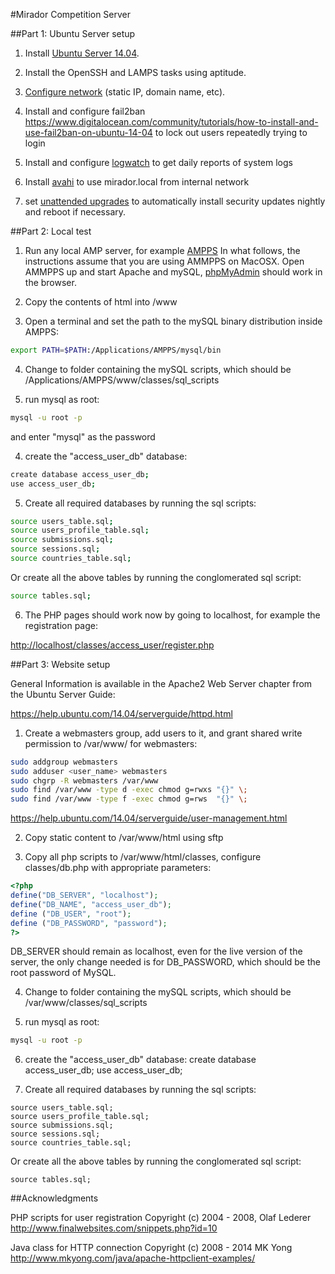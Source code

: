 #Mirador Competition Server

##Part 1: Ubuntu Server setup

1) Install [Ubuntu Server 14.04](https://help.ubuntu.com/14.04/).

2) Install the OpenSSH and LAMPS tasks using aptitude.

3) [Configure network](https://help.ubuntu.com/14.04/serverguide/network-configuration.html) (static IP, domain name, etc).

4) Install and configure fail2ban
https://www.digitalocean.com/community/tutorials/how-to-install-and-use-fail2ban-on-ubuntu-14-04
to lock out users repeatedly trying to login

5) Install and configure [logwatch](https://www.digitalocean.com/community/tutorials/how-to-install-and-use-logwatch-log-analyzer-and-reporter-on-a-vps) to get daily reports of system logs

6) Install [avahi](https://wiki.debian.org/ZeroConf) to use mirador.local from internal network

7) set [unattended upgrades](https://help.ubuntu.com/community/AutomaticSecurityUpdates) to automatically install security updates nightly and reboot if necessary.

##Part 2: Local test

1) Run any local AMP server, for example [AMPPS](http://www.ampps.com/)
In what follows, the instructions assume that you are using AMMPPS on MacOSX. Open AMMPPS 
up and start  Apache and mySQL, [phpMyAdmin](http://localhost/phpmyadmin) should work in the browser.

2) Copy the contents of html into <AMPPS folder>/www

3) Open a terminal and set the path to the mySQL binary distribution inside AMPPS:

```bash
export PATH=$PATH:/Applications/AMPPS/mysql/bin
```
    
4) Change to folder containing the mySQL scripts, which should be /Applications/AMPPS/www/classes/sql_scripts

5) run mysql as root:

```bash
mysql -u root -p
```    

and enter "mysql" as the password
    
4) create the "access_user_db" database:

```bash
create database access_user_db;
use access_user_db;
```

5) Create all required databases by running the sql scripts:

```bash
source users_table.sql;
source users_profile_table.sql;
source submissions.sql;
source sessions.sql;
source countries_table.sql;
```

Or create all the above tables by running the conglomerated sql script:
```bash
source tables.sql;
```

6) The PHP pages should work now by going to localhost, for example the registration page:

[http://localhost/classes/access_user/register.php](http://localhost/classes/access_user/register.php)

##Part 3: Website setup

General Information is available in the Apache2 Web Server chapter from the 
Ubuntu Server Guide:

https://help.ubuntu.com/14.04/serverguide/httpd.html

1) Create a webmasters group, add users to it, and grant shared write permission to 
/var/www/ for webmasters:

```bash
sudo addgroup webmasters
sudo adduser <user_name> webmasters
sudo chgrp -R webmasters /var/www
sudo find /var/www -type d -exec chmod g=rwxs "{}" \;
sudo find /var/www -type f -exec chmod g=rws  "{}" \;
```

https://help.ubuntu.com/14.04/serverguide/user-management.html

2) Copy static content to /var/www/html using sftp

3) Copy all php scripts to /var/www/html/classes, configure classes/db.php with appropriate parameters:

```php
<?php
define("DB_SERVER", "localhost");
define("DB_NAME", "access_user_db");
define ("DB_USER", "root");
define ("DB_PASSWORD", "password");
?>
```

DB_SERVER should remain as localhost, even for the live version of the server, the only 
change needed is for DB_PASSWORD, which should be the root password of MySQL. 

4) Change to folder containing the mySQL scripts, which should be /var/www/classes/sql_scripts

5) run mysql as root:

```bash
mysql -u root -p
```

6) create the "access_user_db" database:
create database access_user_db;
use access_user_db;

7) Create all required databases by running the sql scripts:

```mysql
source users_table.sql;
source users_profile_table.sql;
source submissions.sql;
source sessions.sql;
source countries_table.sql;
```

Or create all the above tables by running the conglomerated sql script:

```mysql
source tables.sql;
```

##Acknowledgments

PHP scripts for user registration Copyright (c) 2004 - 2008, Olaf Lederer
http://www.finalwebsites.com/snippets.php?id=10

Java class for HTTP connection Copyright (c) 2008 - 2014 MK Yong 
http://www.mkyong.com/java/apache-httpclient-examples/




